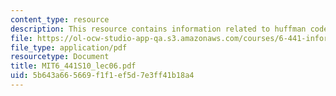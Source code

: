 ```yaml
---
content_type: resource
description: This resource contains information related to huffman codes.
file: https://ol-ocw-studio-app-qa.s3.amazonaws.com/courses/6-441-information-theory-spring-2010/5b643a665669f1f1ef5d7e3ff41b18a4_MIT6_441S10_lec06.pdf
file_type: application/pdf
resourcetype: Document
title: MIT6_441S10_lec06.pdf
uid: 5b643a66-5669-f1f1-ef5d-7e3ff41b18a4
---
```

